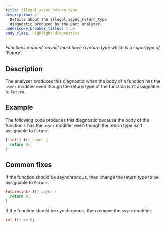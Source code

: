 ```yaml
---
title: illegal_async_return_type
description: >-
  Details about the illegal_async_return_type
  diagnostic produced by the Dart analyzer.
underscore_breaker_titles: true
body_class: highlight-diagnostics
---
```


_Functions marked 'async' must have a return type which is a supertype of
'Future'._

## Description

The analyzer produces this diagnostic when the body of a function has the
`async` modifier even though the return type of the function isn't
assignable to `Future`.

## Example

The following code produces this diagnostic because the body of the
function `f` has the `async` modifier even though the return type isn't
assignable to `Future`:

```dart
[!int!] f() async {
  return 0;
}
```

## Common fixes

If the function should be asynchronous, then change the return type to be
assignable to `Future`:

```dart
Future<int> f() async {
  return 0;
}
```

If the function should be synchronous, then remove the `async` modifier:

```dart
int f() => 0;
```
